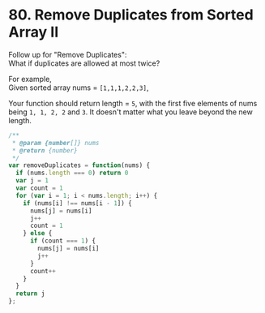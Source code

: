 # 80. Remove Duplicates from Sorted Array II

Follow up for "Remove Duplicates":  
What if duplicates are allowed at most twice?

For example,  
Given sorted array nums = `[1,1,1,2,2,3]`,

Your function should return length = `5`, with the first five elements of nums being `1, 1, 2, 2` and `3`. It doesn't matter what you leave beyond the new length.

```javascript
/**
 * @param {number[]} nums
 * @return {number}
 */
var removeDuplicates = function(nums) {
  if (nums.length === 0) return 0
  var j = 1
  var count = 1
  for (var i = 1; i < nums.length; i++) {
    if (nums[i] !== nums[i - 1]) {
      nums[j] = nums[i]
      j++
      count = 1
    } else {
      if (count === 1) {
        nums[j] = nums[i]
        j++
      }
      count++
    }
  }
  return j
};
```
